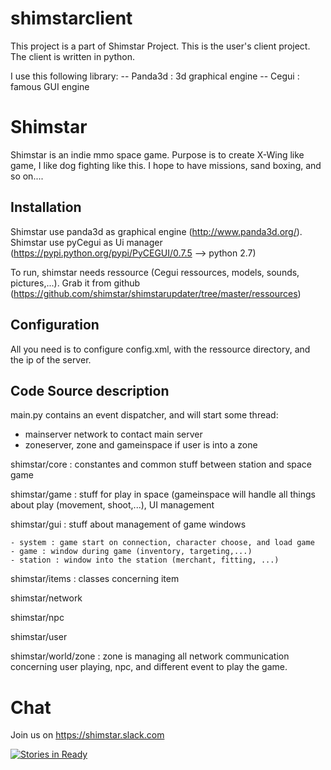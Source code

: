 # shimstarclient

This project is a part of Shimstar Project. This is the user's client project.
The client is written in python.

I use this following library:
-- Panda3d : 3d graphical engine
-- Cegui : famous GUI engine

# Shimstar

Shimstar is an indie mmo space game. Purpose is to create X-Wing like game, I like dog fighting like this.
I hope to have missions, sand boxing, and so on....

## Installation

Shimstar use panda3d as graphical engine (http://www.panda3d.org/).
Shimstar use pyCegui as Ui manager (https://pypi.python.org/pypi/PyCEGUI/0.7.5 --> python 2.7)

To run, shimstar needs ressource (Cegui ressources, models, sounds, pictures,...). Grab it from github (https://github.com/shimstar/shimstarupdater/tree/master/ressources)

## Configuration

All you need is to configure config.xml, with the ressource directory, and the ip of the server.

## Code Source description

main.py contains an event dispatcher, and will start some thread:
- mainserver network to contact main server
- zoneserver, zone and gameinspace if user is into a zone

shimstar/core : constantes and common stuff between station and space game

shimstar/game : stuff for play in space (gameinspace will handle all things about play (movement, shoot,...), UI management

shimstar/gui : stuff about management of game windows

    - system : game start on connection, character choose, and load game
    - game : window during game (inventory, targeting,...)
    - station : window into the station (merchant, fitting, ...)

shimstar/items : classes concerning item

shimstar/network

shimstar/npc

shimstar/user

shimstar/world/zone  :  zone is managing all network communication concerning user playing, npc, and different event to play the game.

# Chat 

Join us on https://shimstar.slack.com 

[![Stories in Ready](https://badge.waffle.io/shimstar/shimstarclient.png?label=ready&title=Ready)](http://waffle.io/shimstar/shimstarclient)
